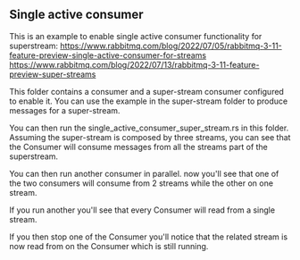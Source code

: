 Single active consumer
---

This is an example to enable single active consumer functionality for superstream:
https://www.rabbitmq.com/blog/2022/07/05/rabbitmq-3-11-feature-preview-single-active-consumer-for-streams
https://www.rabbitmq.com/blog/2022/07/13/rabbitmq-3-11-feature-preview-super-streams

This folder contains a consumer and a super-stream consumer configured to enable it.
You can use the example in the super-stream folder to produce messages for a super-stream.

You can then run the single_active_consumer_super_stream.rs in this folder.
Assuming the super-stream is composed by three streams, you can see that the Consumer will consume messages from all the streams part of the superstream.

You can then run another consumer in parallel. 
now you'll see that one of the two consumers will consume from 2 streams while the other on one stream.

If you run another you'll see that every Consumer will read from a single stream.

If you then stop one of the Consumer you'll notice that the related stream is now read from on the Consumer which is still running.




